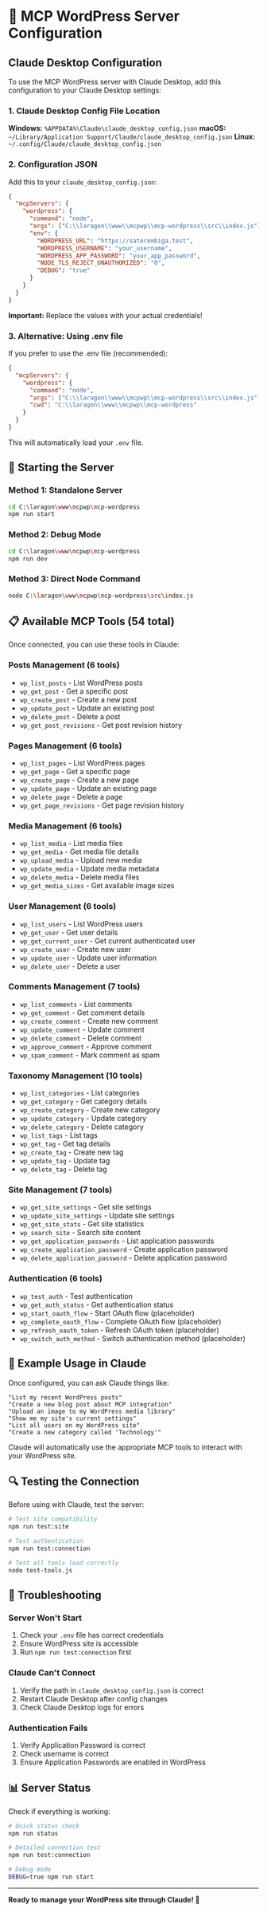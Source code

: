 # 🔧 MCP WordPress Server Configuration

## Claude Desktop Configuration

To use the MCP WordPress server with Claude Desktop, add this configuration to your Claude Desktop settings:

### 1. Claude Desktop Config File Location

**Windows:** `%APPDATA%\Claude\claude_desktop_config.json`
**macOS:** `~/Library/Application Support/Claude/claude_desktop_config.json`
**Linux:** `~/.config/Claude/claude_desktop_config.json`

### 2. Configuration JSON

Add this to your `claude_desktop_config.json`:

```json
{
  "mcpServers": {
    "wordpress": {
      "command": "node",
      "args": ["C:\\laragon\\www\\mcpwp\\mcp-wordpress\\src\\index.js"],
      "env": {
        "WORDPRESS_URL": "https://saterembiga.test",
        "WORDPRESS_USERNAME": "your_username",
        "WORDPRESS_APP_PASSWORD": "your_app_password",
        "NODE_TLS_REJECT_UNAUTHORIZED": "0",
        "DEBUG": "true"
      }
    }
  }
}
```

**Important:** Replace the values with your actual credentials!

### 3. Alternative: Using .env file

If you prefer to use the .env file (recommended):

```json
{
  "mcpServers": {
    "wordpress": {
      "command": "node",
      "args": ["C:\\laragon\\www\\mcpwp\\mcp-wordpress\\src\\index.js"],
      "cwd": "C:\\laragon\\www\\mcpwp\\mcp-wordpress"
    }
  }
}
```

This will automatically load your `.env` file.

## 🚀 Starting the Server

### Method 1: Standalone Server
```bash
cd C:\laragon\www\mcpwp\mcp-wordpress
npm run start
```

### Method 2: Debug Mode
```bash
cd C:\laragon\www\mcpwp\mcp-wordpress
npm run dev
```

### Method 3: Direct Node Command
```bash
node C:\laragon\www\mcpwp\mcp-wordpress\src\index.js
```

## 📋 Available MCP Tools (54 total)

Once connected, you can use these tools in Claude:

### Posts Management (6 tools)
- `wp_list_posts` - List WordPress posts
- `wp_get_post` - Get a specific post
- `wp_create_post` - Create a new post
- `wp_update_post` - Update an existing post
- `wp_delete_post` - Delete a post
- `wp_get_post_revisions` - Get post revision history

### Pages Management (6 tools)
- `wp_list_pages` - List WordPress pages
- `wp_get_page` - Get a specific page
- `wp_create_page` - Create a new page
- `wp_update_page` - Update an existing page
- `wp_delete_page` - Delete a page
- `wp_get_page_revisions` - Get page revision history

### Media Management (6 tools)
- `wp_list_media` - List media files
- `wp_get_media` - Get media file details
- `wp_upload_media` - Upload new media
- `wp_update_media` - Update media metadata
- `wp_delete_media` - Delete media files
- `wp_get_media_sizes` - Get available image sizes

### User Management (6 tools)
- `wp_list_users` - List WordPress users
- `wp_get_user` - Get user details
- `wp_get_current_user` - Get current authenticated user
- `wp_create_user` - Create new user
- `wp_update_user` - Update user information
- `wp_delete_user` - Delete a user

### Comments Management (7 tools)
- `wp_list_comments` - List comments
- `wp_get_comment` - Get comment details
- `wp_create_comment` - Create new comment
- `wp_update_comment` - Update comment
- `wp_delete_comment` - Delete comment
- `wp_approve_comment` - Approve comment
- `wp_spam_comment` - Mark comment as spam

### Taxonomy Management (10 tools)
- `wp_list_categories` - List categories
- `wp_get_category` - Get category details
- `wp_create_category` - Create new category
- `wp_update_category` - Update category
- `wp_delete_category` - Delete category
- `wp_list_tags` - List tags
- `wp_get_tag` - Get tag details
- `wp_create_tag` - Create new tag
- `wp_update_tag` - Update tag
- `wp_delete_tag` - Delete tag

### Site Management (7 tools)
- `wp_get_site_settings` - Get site settings
- `wp_update_site_settings` - Update site settings
- `wp_get_site_stats` - Get site statistics
- `wp_search_site` - Search site content
- `wp_get_application_passwords` - List application passwords
- `wp_create_application_password` - Create application password
- `wp_delete_application_password` - Delete application password

### Authentication (6 tools)
- `wp_test_auth` - Test authentication
- `wp_get_auth_status` - Get authentication status
- `wp_start_oauth_flow` - Start OAuth flow (placeholder)
- `wp_complete_oauth_flow` - Complete OAuth flow (placeholder)
- `wp_refresh_oauth_token` - Refresh OAuth token (placeholder)
- `wp_switch_auth_method` - Switch authentication method (placeholder)

## 💬 Example Usage in Claude

Once configured, you can ask Claude things like:

```
"List my recent WordPress posts"
"Create a new blog post about MCP integration"
"Upload an image to my WordPress media library"
"Show me my site's current settings"
"List all users on my WordPress site"
"Create a new category called 'Technology'"
```

Claude will automatically use the appropriate MCP tools to interact with your WordPress site.

## 🔍 Testing the Connection

Before using with Claude, test the server:

```bash
# Test site compatibility
npm run test:site

# Test authentication
npm run test:connection

# Test all tools load correctly
node test-tools.js
```

## 🐛 Troubleshooting

### Server Won't Start
1. Check your `.env` file has correct credentials
2. Ensure WordPress site is accessible
3. Run `npm run test:connection` first

### Claude Can't Connect
1. Verify the path in `claude_desktop_config.json` is correct
2. Restart Claude Desktop after config changes
3. Check Claude Desktop logs for errors

### Authentication Fails
1. Verify Application Password is correct
2. Check username is correct
3. Ensure Application Passwords are enabled in WordPress

## 📊 Server Status

Check if everything is working:

```bash
# Quick status check
npm run status

# Detailed connection test
npm run test:connection

# Debug mode
DEBUG=true npm run start
```

---

**Ready to manage your WordPress site through Claude! 🎉**
